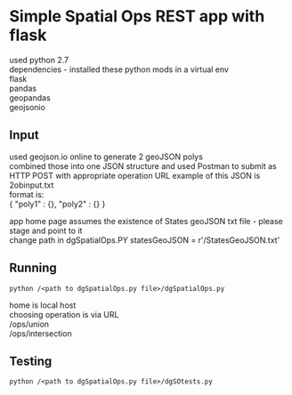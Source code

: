# Simple Spatial Ops REST app with flask
used python 2.7  
dependencies - installed these python mods in a virtual env  
	flask  
	pandas  
	geopandas  
	geojsonio  

## Input
used geojson.io online to generate 2 geoJSON polys  
combined those into one JSON structure and used Postman to submit as HTTP POST with appropriate operation URL 
example of this JSON is 2obinput.txt  
format is:  
	{ "poly1" : {<geoJSON>}, "poly2" : {<geoJSON>} }  
  
app home page assumes the existence of States geoJSON txt file - please stage and point to it  
change path in dgSpatialOps.PY statesGeoJSON = r'<your location>/StatesGeoJSON.txt'  
	
## Running
```
python /<path to dgSpatialOps.py file>/dgSpatialOps.py
```
home is local host  
choosing operation is via URL  
<localhost>/ops/union  
<localhost>/ops/intersection  

## Testing
```
python /<path to dgSpatialOps.py file>/dgSOtests.py
```